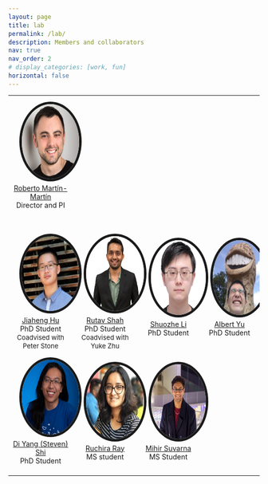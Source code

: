 ```yaml
---
layout: page
title: lab
permalink: /lab/
description: Members and collaborators
nav: true
nav_order: 2
# display_categories: [work, fun]
horizontal: false
---
```


<!-- pages/lab.md -->

<head>
    <style>
        img {
            border-radius: 58%;
        }
    </style>
</head>



<table>
  <tbody>
  <tr>
    <td><div style="text-align:center"><a href="https://robertomartinmartin.com"><img src="../assets/img/roberto_martinmartin.jpg" style="width:150px;height:150px;margin: 10px 15px 2px 15px;" alt="Roberto Martín-Martín" border="5"/><br />Roberto Martín-Martín</a> <br/>Director and PI<br/><br><br></div></td>
  </tr>
  <tr>
    <td><div style="text-align:center"><a href="https://jiahenghu.github.io/"><img src="../assets/img/jeff_squared.jpg" style="width:150px;height:150px;margin: 10px 15px 2px 15px;" alt="Jiaheng Hu" border="5"/><br /> Jiaheng Hu</a> <br/>PhD Student<br/><font size="-1">Coadvised with Peter Stone</font></div></td>
    <td><div style="text-align:center"><a href="https://shahrutav.github.io/"><img src="../assets/img/rutav_pp.png" style="width:150px;height:150px;margin: 10px 15px 2px 15px;" alt="Rutav Shah" border="5"/><br />Rutav Shah</a> <br/>PhD Student<br><font size="-1">Coadvised with Yuke Zhu</font></div></td>
    <td>
  <div style="text-align:center">
    <a href="https://shuozheli.github.io/">
      <img src="https://github.com/ShuoZheLi/ShuoZheLi.github.io/raw/main/ShuoZheLi.jpeg" style="width:150px;height:150px;margin: 10px 15px 2px 15px;" alt="Shuozhe Li" border="5" />
      <br />Shuozhe Li</a>
    <br />PhD Student<br>
    <br>
  </div>
</td>
    <td><div style="text-align:center"><a href="https://www.cs.utexas.edu/~albertyu/"><img src="../assets/img/albertyu_sq.jpg" style="width:150px;height:150px;margin: 10px 15px 2px 15px;" alt="Albert Yu" border="5"/><br />Albert Yu</a> <br/>PhD Student<br><br></div></td>
    </tr>
    <tr>
    <td><div style="text-align:center"><a href="https://www.linkedin.com/in/steven200796/"><img src="../assets/img/steven_shi.jpg" style="width:150px;height:150px;margin: 10px 15px 2px 15px;" alt="Di Yang (Steven) Shi" border="5"/><br />Di Yang (Steven) Shi</a> <br/>PhD Student<br><br></div></td>
    <!-- <td><div style="text-align:center"><a href="https://hxixixh.github.io/"><img src="../assets/img/hxixi_22_256x256.jpg" style="width:150px;height:150px;margin: 10px 15px 2px 15px;" alt="Xixi Hu" border="5"/><br />Xixi Hu</a> <br/>PhD Student<br><br></div></td> -->
    <td><div style="text-align:center"><a href="https://github.com/rayruchira"><img src="../assets/img/ruchira.jpeg" style="width:150px;height:150px;margin: 10px 15px 2px 15px;" alt="Ruchira Ray" border="5"/><br />Ruchira Ray</a> <br/>MS student<br><br></div></td>
    <td><div style="text-align:center"><a href="https://www.mihirsuvarna.com/"><img src="../assets/img/DSC1400.jpg" style="width:150px;height:150px;margin: 10px 15px 2px 15px;" alt="Mihir Suvarna" border="5"/><br />Mihir Suvarna</a> <br/>MS Student<br><br></div></td>
    </tr>
  </tbody>
</table>